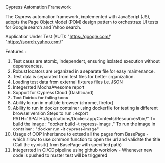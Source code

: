Cypress Automation Framework

The Cypress automation framework, implemented with JavaScript (JS), adopts the Page Object Model (POM) design pattern to orchestrate UI tests for Google search and Yahoo search.

Application Under Test (AUT): 
    "https://google.com/"
    "https://search.yahoo.com/"

Features :
1. Test cases are atomic, independent, ensuring isolated execution without dependencies.
2. Robust locators are organized in a separate file for easy maintenance.
3. Test data is separated from test files for better organization.
4. Loading test data from external fixtures files i.e. JSON
5. Integerated MochaAwesome report
6. Support for Cypress Cloud (Dashboard)
7. Test Retries for failing tests
8. Ability to run in multiple browser (chrome, firefox)
9. Ability to run in docker container using dockerfile for testing in different browser version 
    Steps to run :
    export PATH="$PATH:/Applications/Docker.app/Contents/Resources/bin/"
     To build the image : "docker build -t cypress-image ."
     To run the image in container : "docker run -it cypress-image"
10. Usage of OOP Inheritance to extend all the pages from BasePage  - which      allow  to use common function to open the url and validate the title
(Call the cy.visit() from BasePage with specified path)
11. Integerated in CI/CD pipeline using github workflow - Whenever new code is pushed to master test will be triggered






